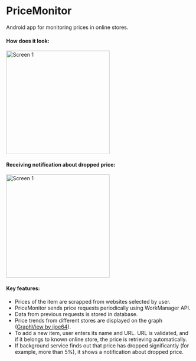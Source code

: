 # PriceMonitor

Android app for monitoring prices in online stores.

#### How does it look:

<img src="https://user-images.githubusercontent.com/12444628/62247221-1193d480-b3ee-11e9-8418-d6378190ad1f.jpg" alt="Screen 1" width="280"/>

#### Receiving notification about dropped price:

<img src="https://user-images.githubusercontent.com/12444628/62247025-9df1c780-b3ed-11e9-92ef-0c8640da57fd.gif" alt="Screen 1" width="280"/>

#### Key features:
- Prices of the item are scrapped from websites selected by user.
- PriceMonitor sends price requests periodically using WorkManager API.
- Data from previous requests is stored in database.
- Price trends from different stores are displayed on the graph ([GraphView by jjoe64](https://github.com/jjoe64/GraphView)).
- To add a new item, user enters its name and URL. URL is validated, and if it belongs to known online store, the price is retrieving automatically.
- If background service finds out that price has dropped significantly (for example, more than 5%), it shows a notification about dropped price.
